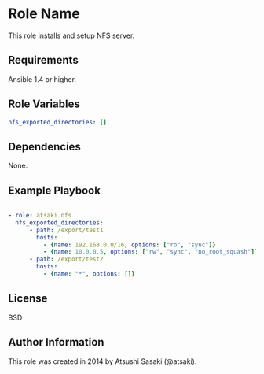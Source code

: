 Role Name
========

This role installs and setup NFS server.

Requirements
------------

Ansible 1.4 or higher.

Role Variables
--------------

```yaml
nfs_exported_directories: []
```

Dependencies
------------

None.

Example Playbook
-------------------------

```yaml

- role: atsaki.nfs
  nfs_exported_directories:
      - path: /export/test1
        hosts:
          - {name: 192.168.0.0/16, options: ["ro", "sync"]}
          - {name: 10.0.0.5, options: ["rw", "sync", "no_root_squash"]}
      - path: /export/test2
        hosts:
          - {name: "*", options: []}
```

License
-------

BSD

Author Information
------------------

This role was created in 2014 by Atsushi Sasaki (@atsaki).
